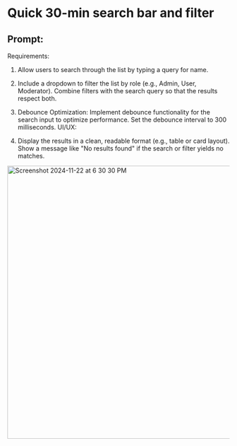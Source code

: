# Quick 30-min search bar and filter

## Prompt:

Requirements:

1. Allow users to search through the list by typing a query for name.

2. Include a dropdown to filter the list by role (e.g., Admin, User, Moderator).
Combine filters with the search query so that the results respect both.

3. Debounce Optimization: Implement debounce functionality for the search input to optimize performance.
Set the debounce interval to 300 milliseconds.
UI/UX:

4. Display the results in a clean, readable format (e.g., table or card layout).
Show a message like "No results found" if the search or filter yields no matches.


<img width="618" alt="Screenshot 2024-11-22 at 6 30 30 PM" src="https://github.com/user-attachments/assets/3b8736ed-9c29-4815-87c8-a43eac4016b1">

